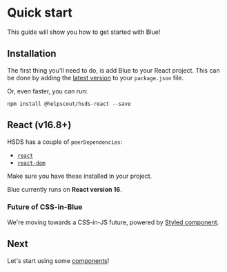 # Quick start

This guide will show you how to get started with Blue!

## Installation

The first thing you'll need to do, is add Blue to your React project. This can be done by adding the [latest version](https://github.com/helpscout/hsds-react/releases) to your `package.json` file.

Or, even faster, you can run:

```
npm install @helpscout/hsds-react --save
```

## React (v16.8+)

HSDS has a couple of `peerDependencies`:

- [`react`](https://www.npmjs.com/package/react)
- [`react-dom`](https://www.npmjs.com/package/react-dom)

Make sure you have these installed in your project.

Blue currently runs on **React version 16**.

### Future of CSS-in-Blue

We're moving towards a CSS-in-JS future, powered by [Styled component](https://styled-components.com/).

## Next

Let's start using some [components](components.md)!
